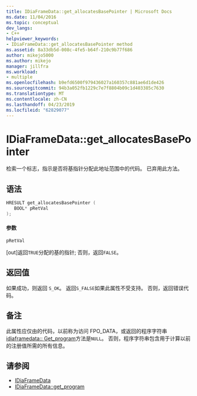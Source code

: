 ```yaml
---
title: IDiaFrameData::get_allocatesBasePointer | Microsoft Docs
ms.date: 11/04/2016
ms.topic: conceptual
dev_langs:
- C++
helpviewer_keywords:
- IDiaFrameData::get_allocatesBasePointer method
ms.assetid: 8a33db5d-008c-4fe5-b64f-210c9b77f686
author: mikejo5000
ms.author: mikejo
manager: jillfra
ms.workload:
- multiple
ms.openlocfilehash: b9efd6500f979436027a160357c881ae6d1de426
ms.sourcegitcommit: 94b3a052fb1229c7e7f8804b09c1d403385c7630
ms.translationtype: MT
ms.contentlocale: zh-CN
ms.lasthandoff: 04/23/2019
ms.locfileid: "62829077"
---
```

# <a name="idiaframedatagetallocatesbasepointer"></a>IDiaFrameData::get_allocatesBasePointer
检索一个标志，指示是否将基指针分配此地址范围中的代码。 已弃用此方法。

## <a name="syntax"></a>语法

```C++
HRESULT get_allocatesBasePointer ( 
   BOOL* pRetVal
);
```

#### <a name="parameters"></a>参数
 `pRetVal`

[out]返回`TRUE`分配的基的指针; 否则，返回`FALSE`。

## <a name="return-value"></a>返回值
 如果成功，则返回 `S_OK`。 返回`S_FALSE`如果此属性不受支持。 否则，返回错误代码。

## <a name="remarks"></a>备注
 此属性应仅由的代码，以前称为访问 FPO_DATA，或返回的程序字符串[idiaframedata:: Get_program](../../debugger/debug-interface-access/idiaframedata-get-program.md)方法是`NULL`。 否则，程序字符串包含用于计算以前的注册值所需的所有信息。

## <a name="see-also"></a>请参阅
- [IDiaFrameData](../../debugger/debug-interface-access/idiaframedata.md)
- [IDiaFrameData::get_program](../../debugger/debug-interface-access/idiaframedata-get-program.md)